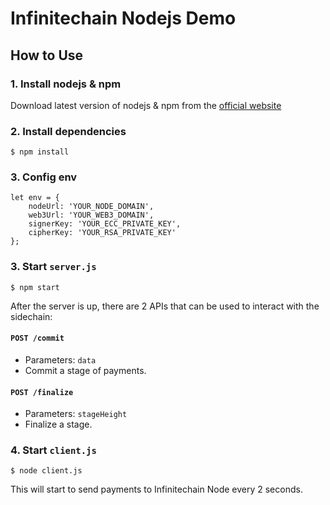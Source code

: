 # Infinitechain Nodejs Demo
## How to Use
### 1. Install nodejs & npm
Download latest version of nodejs & npm from the [official website](https://nodejs.org/en/download/)

### 2. Install dependencies
```
$ npm install
```

### 3. Config env
```
let env = {
    nodeUrl: 'YOUR_NODE_DOMAIN',
    web3Url: 'YOUR_WEB3_DOMAIN',
    signerKey: 'YOUR_ECC_PRIVATE_KEY',
    cipherKey: 'YOUR_RSA_PRIVATE_KEY'
};
```

### 3. Start `server.js`
```
$ npm start
```
After the server is up, there are 2 APIs that can be used to interact with the sidechain:

#### `POST /commit`
- Parameters: `data`
- Commit a stage of payments.

#### `POST /finalize`
- Parameters: `stageHeight`
- Finalize a stage.

### 4. Start `client.js`
```
$ node client.js
```
This will start to send payments to Infinitechain Node every 2 seconds.
